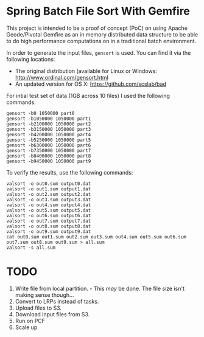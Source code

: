 # Spring Batch File Sort With Gemfire
This project is intended to be a proof of concept (PoC) on using Apache Geode/Pivotal Gemfire as an in memory distributed data structure to be able to do high performance computations on in a traditional batch environment.

In order to generate the input files, `gensort` is used.  You can find it via the following locations:
* The original distribution (available for Linux or Windows: http://www.ordinal.com/gensort.html
* An updated version for OS X: https://github.com/scslab/bad

For intial test set of data (1GB across 10 files) I used the following commands:
```
gensort -b0 1050000 part0
gensort -b1050000 1050000 part1
gensort -b2100000 1050000 part2
gensort -b3150000 1050000 part3
gensort -b4200000 1050000 part4
gensort -b5250000 1050000 part5
gensort -b6300000 1050000 part6
gensort -b7350000 1050000 part7
gensort -b8400000 1050000 part8
gensort -b9450000 1050000 part9
```

To verify the results, use the following commands:
```
valsort -o out0.sum output0.dat
valsort -o out1.sum output1.dat
valsort -o out2.sum output2.dat
valsort -o out3.sum output3.dat
valsort -o out4.sum output4.dat
valsort -o out5.sum output5.dat
valsort -o out6.sum output6.dat
valsort -o out7.sum output7.dat
valsort -o out8.sum output8.dat
valsort -o out9.sum output9.dat
cat out0.sum out1.sum out2.sum out3.sum out4.sum out5.sum out6.sum out7.sum out8.sum out9.sum > all.sum
valsort -s all.sum 
```

# TODO
1. Write file from local partition. - This _may_ be done.  The file size isn't making sense though...
2. Convert to LRPs instead of tasks.
2. Upload files to S3.
3. Download input files from S3.
4. Run on PCF
5. Scale up
